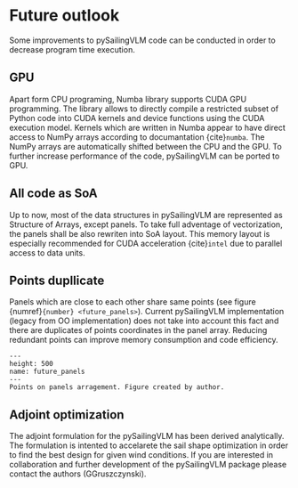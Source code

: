 # Future outlook

Some improvements to pySailingVLM code can be conducted in order to decrease program time execution.

## GPU

Apart form CPU programing, Numba library supports CUDA GPU programming.
The library allows to directly compile a restricted subset of Python code into CUDA kernels and device functions using the CUDA execution model.
Kernels which are written in Numba appear to have direct access to NumPy arrays according to documantation {cite}`numba`.
The NumPy arrays are automatically shifted between the CPU and the GPU.
To further increase performance of the code, pySailingVLM can be ported to GPU.

## All code as SoA

Up to now, most of the data structures in pySailingVLM are represented as Structure of Arrays, except panels.
To take full adventage of vectorization, the panels shall be also rewriten into SoA layout.
This memory layout is especially recommended for CUDA acceleration {cite}`intel` due to parallel access to data units.

## Points dupllicate

Panels which are close to each other share same points (see figure {numref}`{number} <future_panels>`).
Current pySailingVLM implementation (legacy from OO implementation) does not take into account this fact and there are duplicates of points coordinates in the panel array.
Reducing redundant points can improve memory consumption and code efficiency.

```{figure} ../figures/future_drawio.png
---
height: 500
name: future_panels
---
Points on panels arragement. Figure created by author.
```

## Adjoint optimization

The adjoint formulation for the pySailingVLM has been derived analytically.
The formulation is intented to accelarete the sail shape optimization in order to find the best design for given wind conditions.
If you are interested in collaboration and further development of the pySailingVLM package please contact the authors (GGruszczynski).
